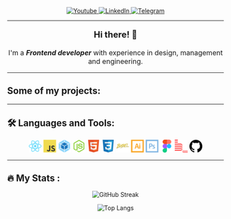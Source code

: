 <div id="badges" align="center">
  <a href="http://andrey-kor.ru">
    <img src="https://img.shields.io/badge/my_site-red?style=flat&logo=SitePoint&logoColor=white" alt="Youtube"/>
  </a>
  <a href="https://www.linkedin.com/in/andrey-kor/">
    <img src="https://img.shields.io/badge/LinkedIn-informational?style=flat&logo=linkedin&logoColor=white" alt="LinkedIn"/>
  </a>
  <a href="https://t.me/erg_rey">
    <img src="https://img.shields.io/badge/Telegram-blue?style=flat&logo=telegram&logoColor=white" alt="Telegram"/>
  </a>
</div>

---

<p style="font-weight:700;font-size:20px" align='center'> Hi there! 👋 </p>
<p style="font-size:16px" align='center'>I'm a <b><em>Frontend developer</em></b> with experience in design, management and engineering.</p>

---

<h2>Some of my projects:</h2>

---

<h2>🛠️ Languages and Tools:</h2>

<div align="center">
    <img src="./src/react.svg" alt="react" title="react" width="30" height="30" />
    <img src="./src/js.svg" alt="js" title="js" width="30" height="30" />
    <img src="./src/webpack.svg" alt="webpack" title="webpack" width="30" height="30" />
    <img src="./src/nodejs.svg" alt="nodejs" title="nodejs" width="30" height="30" />
    <img src="./src/html5.svg" alt="html5" title="html5" width="30" height="30" />
    <img src="./src/css3.svg" alt="css3" title="css3" width="30" height="30" />
    <img src="./src/babel.svg" alt="babel" title="babel" width="30" height="30" />
    <img src="./src/ai.svg" alt="ai" title="ai" width="30" height="30" />
    <img src="./src/ps.svg" alt="ps" title="ps" width="30" height="30" />
    <img src="./src/figma.svg" alt="figma" title="figma" width="30" height="30" />
    <img src="./src/bem.svg" alt="bem" title="bem" width="30" height="30" />
    <img src="./src/github.svg" alt="github" title="github" width="30" height="30" />
</div>

---

<h2>🔥 My Stats : </h2>

<div align="center">

![GitHub Streak](https://streak-stats.demolab.com/?user=andrey-kor&theme=vision-friendly-dark)

![Top Langs](https://github-readme-stats.vercel.app/api/top-langs/?username=andrey-kor&layout=compact&theme=vision-friendly-dark)

</div>
